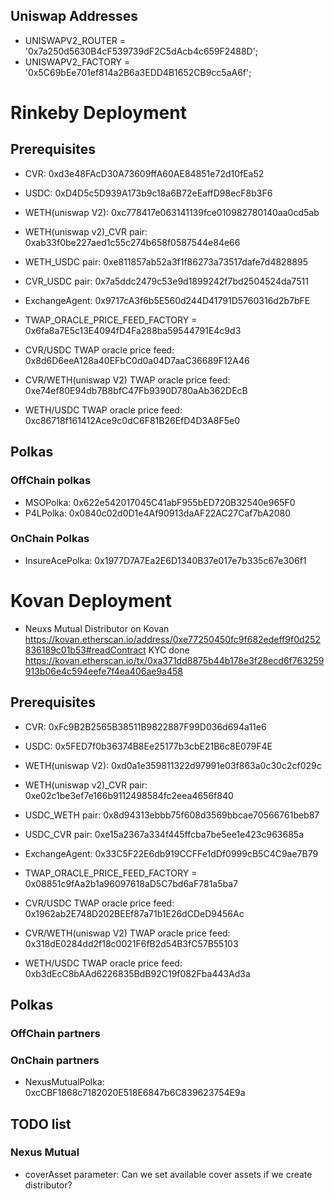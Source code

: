 ## Uniswap Addresses
  - UNISWAPV2_ROUTER = '0x7a250d5630B4cF539739dF2C5dAcb4c659F2488D';
  - UNISWAPV2_FACTORY = '0x5C69bEe701ef814a2B6a3EDD4B1652CB9cc5aA6f';

# Rinkeby Deployment
## Prerequisites
  - CVR: 0xd3e48FAcD30A73609ffA60AE84851e72d10fEa52
  - USDC: 0xD4D5c5D939A173b9c18a6B72eEaffD98ecF8b3F6
  - WETH(uniswap V2): 0xc778417e063141139fce010982780140aa0cd5ab
  - WETH(uniswap v2)_CVR pair: 0xab33f0be227aed1c55c274b658f0587544e84e66
  - WETH_USDC pair: 0xe811857ab52a3f1f86273a73517dafe7d4828895
  - CVR_USDC pair: 0x7a5ddc2479c53e9d1899242f7bd2504524da7511
 
  - ExchangeAgent: 0x9717cA3f6b5E560d244D41791D5760316d2b7bFE

  - TWAP_ORACLE_PRICE_FEED_FACTORY = 0x6fa8a7E5c13E4094fD4Fa288ba59544791E4c9d3

  - CVR/USDC TWAP oracle price feed: 0x8d6D6eeA128a40EFbC0d0a04D7aaC36689F12A46
  - CVR/WETH(uniswap V2) TWAP oracle price feed: 0xe74ef80E94db7B8bfC47Fb9390D780aAb362DEcB
  - WETH/USDC TWAP oracle price feed: 0xc86718f161412Ace9c0dC6F81B26EfD4D3A8F5e0

## Polkas
### OffChain polkas
  - MSOPolka: 0x622e542017045C41abF955bED720B32540e965F0
  - P4LPolka: 0x0840c02d0D1e4Af90913daAF22AC27Caf7bA2080

### OnChain Polkas
  - InsureAcePolka: 0x1977D7A7Ea2E6D1340B37e017e7b335c67e306f1


# Kovan Deployment
  - Neuxs Mutual Distributor on Kovan
    https://kovan.etherscan.io/address/0xe77250450fc9f682edeff9f0d252836189c01b53#readContract
    KYC done https://kovan.etherscan.io/tx/0xa371dd8875b44b178e3f28ecd6f763259913b06e4c594eefe7f4ea406ae9a458

## Prerequisites
  - CVR: 0xFc9B2B2565B38511B9822887F99D036d694a11e6
  - USDC: 0x5FED7f0b36374B8Ee25177b3cbE21B6c8E079F4E
  - WETH(uniswap V2): 0xd0a1e359811322d97991e03f863a0c30c2cf029c
  - WETH(uniswap v2)_CVR pair: 0xe02c1be3ef7e166b9112498584fc2eea4656f840
  - USDC_WETH pair: 0x8d94313ebbb75f608d3569bbcae70566761beb87
  - USDC_CVR pair: 0xe15a2367a334f445ffcba7be5ee1e423c963685a
 
  - ExchangeAgent: 0x33C5F22E6db919CCFFe1dDf0999cB5C4C9ae7B79

  - TWAP_ORACLE_PRICE_FEED_FACTORY = 0x08851c9fAa2b1a96097618aD5C7bd6aF781a5ba7

  - CVR/USDC TWAP oracle price feed: 0x1962ab2E748D202BEEf87a71b1E26dCDeD9456Ac
  - CVR/WETH(uniswap V2) TWAP oracle price feed: 0x318dE0284dd2f18c0021F6fB2d54B3fC57B55103
  - WETH/USDC TWAP oracle price feed: 0xb3dEcC8bAAd6226835BdB92C19f082Fba443Ad3a


## Polkas
### OffChain partners

### OnChain partners
  - NexusMutualPolka: 0xcCBF1868c7182020E518E6847b6C839623754E9a

## TODO list
### Nexus Mutual
  - coverAsset parameter: Can we set available cover assets if we create distributor?